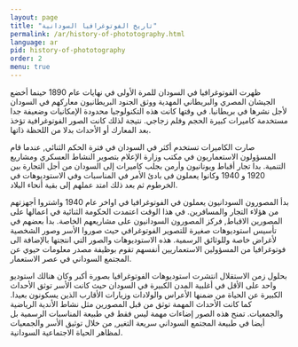 ```yaml
---
layout: page
title: "تاريخ الفوتوغرافيا السودانية"
permalink: /ar/history-of-phototography.html
language: ar
pid: history-of-phototography
order: 2
menu: true
---
```

ظهرت الفوتوغرافيا في السودان للمرة الأولى في نهايات عام 1890 حينما أخضع الجيشان المصري والبريطاني المهدية ووثق الجنود البريطانيون معاركهم في السودان لأجل نشرها في بريطانيا. في وقتها كانت هذه التكنولوجيا محدودة الإمكانيات وضعيفة جدا مستخدمة كاميرات كبيرة الحجم وفلم زجاجي. نتيجة لذلك كانت الصور الفوتوغرافية تؤخذ بعد المعارك أو الأحداث بدلا من اللحظة ذاتها.

صارت الكاميرات تستخدم أكثر في السودان في فترة الحكم الثنائي, عندما قام المسؤولون الاستعماريون في مكتب وزارة الإعلام بتصوير النشاط العسكري ومشاريع التنمية. بدا تجار أقباط ويونانيون وأرمن بجلب كاميرات إلى السودان من أجل التجارة بين 1920 و 1940 وكانوا يعملون فى بادئ الأمر  في المناسبات وفي الاستوديوهات في الخرطوم ثم بعد ذلك امتد عملهم إلى بقية أنحاء البلاد.

بدأ المصورون السودانيون يعملون في الفوتوغرافيا في اواخر عام  1940 واشتروا أجهزتهم من هؤلاء التجار والمسافرين. في هذا الوقت اعتمدت الحكومة الثنائية  في اعمالها على المصورين الاقباط, فركز المصورون السودانيون على مشاريعهم الخاصة. بدأ بعضهم في تأسيس استوديوهات صغيرة للتصوير الفوتوغرافي حيث صوروا الأسر وصور الشخصية لأغراض خاصة وللوثائق الرسمية. هذه الاستوديوهات والصور التي انتجتها بالإضافة الى فوتوغرافيا من المسؤولين الاستعماريين أنفسهم تقوم بوظيفة مصدر معلومات حيوي عن المجتمع السوداني في عصر الاستعمار.

بحلول زمن الاستقلال انتشرت استوديوهات الفوتوغرافيا بصورة أكبر وكان هنالك استوديو واحد على الأقل في أغلبية المدن الكبيرة في السودان حيث كانت الأسر توثق الأحداث الكبيرة  عن الحياة من ضمنها الأعراس والولادات وزيارات الأقارب الذين يسكونون بعيدا. كما كانت الأحداث المهمة توثق من قبل المصورين مثل نشاط الأندية الرياضية والجمعيات. تمنح هذه الصور إضاءات مهمة ليس فقط في طبيعة المناسبات الرسمية بل أيضا في طبيعة المجتمع السوداني سريعة التغير, من خلال توثيق الأسر والجمعيات لمظاهر الحياة الاجتماعية السودانية.
